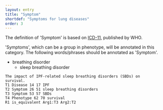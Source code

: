 ```yaml
---
layout: entry
title: "Symptom"
shortdef: "Symptoms for lung diseases"
order: 3
---
```


The definition of 'Symptom' is based on <a href="https://icd.who.int/browse11/l-m/en">ICD-11</a>, published by WHO.

'Symptoms', which can be a group in phenotype, will be annotated in this category. 
The following words/phrases should be annotated as 'Symptom'.

- breathing disorder
  - sleep breathing disorder

~~~ ann
The impact of IPF-related sleep breathing disorders (SBDs) on survival.
T1 Disease 14 17 IPF
T2 Symptom 26 51 sleep breathing disorders
T3 Symptom 53 57 SBDs
T4 Phenotype 62 70 survival
R1 is_equivalent Arg1:T3 Arg2:T2
~~~

<!-- details -->
